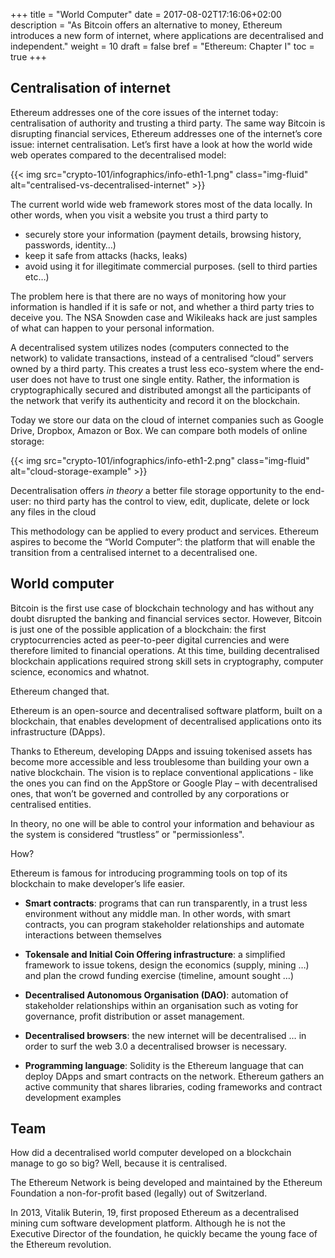 +++
title = "World Computer"
date = 2017-08-02T17:16:06+02:00
description = "As Bitcoin offers an alternative to money, Ethereum introduces a new form of internet, where applications are decentralised and independent."
weight = 10
draft = false
bref = "Ethereum: Chapter I"
toc = true
+++


## Centralisation of internet

Ethereum addresses one of the core issues of the internet today: centralisation of authority and trusting a third party. The same way Bitcoin is disrupting financial services, Ethereum addresses one of the internet’s core issue: internet centralisation.
Let’s first have a look at how the world wide web operates compared to the decentralised model:

{{< img src="crypto-101/infographics/info-eth1-1.png" class="img-fluid" alt="centralised-vs-decentralised-internet" >}}



The current world wide web framework stores most of the data locally. In other words, when you visit a website you trust a third party to 

*    securely store your information (payment details, browsing history, passwords, identity…)
*    keep it safe from attacks (hacks, leaks)
*    avoid using it for illegitimate commercial purposes. (sell to third parties etc…) 


The problem here is that there are no ways of monitoring how your information is handled if it is safe or not, and whether a third party tries to deceive you. 
The NSA Snowden case and Wikileaks hack are just samples of what can happen to your personal information.


A decentralised system utilizes nodes (computers connected to the network) to validate transactions, instead of a centralised “cloud” servers owned by a third party. 
This creates a trust less eco-system where the end-user does not have to trust one single entity. Rather, the information is cryptographically secured and distributed amongst all the participants of the network that verify its authenticity and record it on the blockchain.

Today we store our data on the cloud of internet companies such as Google Drive, Dropbox, Amazon or Box. We can compare both models of online storage:

{{< img src="crypto-101/infographics/info-eth1-2.png" class="img-fluid" alt="cloud-storage-example" >}}



Decentralisation offers _in theory_ a better file storage opportunity to the end-user: no third party has the control to view, edit, duplicate, delete or lock any files in the cloud

This methodology can be applied to every product and services. Ethereum aspires to become the “World Computer”: the platform that will enable the transition from a centralised internet to a decentralised one.




## World computer



Bitcoin is the first use case of blockchain technology and has without any doubt disrupted the banking and financial services sector. However, Bitcoin is just one of the possible application of a blockchain: the first cryptocurrencies acted as peer-to-peer digital currencies and were therefore limited to financial operations.
At this time, building decentralised blockchain applications required strong skill sets in cryptography, computer science, economics and whatnot.


Ethereum changed that.


Ethereum is an open-source and decentralised software platform, built on a blockchain, that enables development of decentralised applications onto its infrastructure (DApps). 


Thanks to Ethereum, developing DApps and issuing tokenised assets has become more accessible and less troublesome than building your own a native blockchain.
The vision is to replace conventional applications - like the ones you can find on the AppStore or Google Play – with decentralised ones, that won’t be governed and controlled by any corporations or centralised entities. 


In theory, no one will be able to control your information and behaviour as the system is considered “trustless” or "permissionless".




How? 


Ethereum is famous for introducing programming tools on top of its blockchain to make developer’s life easier.


* **Smart contracts**: programs that can run transparently, in a trust less environment without any middle man. In other words, with smart contracts, you can program stakeholder relationships and automate interactions between themselves


* **Tokensale and Initial Coin Offering infrastructure**: a simplified framework to issue tokens, design the economics (supply, mining …) and plan the crowd funding exercise (timeline, amount sought …) 

* **Decentralised Autonomous Organisation (DAO)**: 
automation of stakeholder relationships within an organisation such as voting for governance, profit distribution or asset management.

* **Decentralised browsers**: the new internet will be decentralised … in order to surf the web 3.0 a decentralised browser is necessary.

* **Programming language**: Solidity is the Ethereum language that can deploy DApps and smart contracts on the network. Ethereum gathers an active community that shares libraries, coding frameworks and contract development examples




## Team



How did a decentralised world computer developed on a blockchain manage to go so big? Well, because it is centralised.

The Ethereum Network is being developed and maintained by the Ethereum Foundation a non-for-profit based (legally) out of Switzerland.

In 2013, Vitalik Buterin, 19, first proposed Ethereum as a decentralised mining cum software development platform. Although he is not the Executive Director of the foundation, he quickly became the young face of the Ethereum revolution. 
